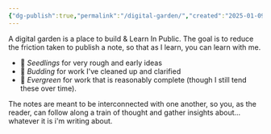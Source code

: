 ```yaml
---
{"dg-publish":true,"permalink":"/digital-garden/","created":"2025-01-09T02:26:16.654+01:00","updated":"2025-01-09T02:44:49.718+01:00"}
---
```


A digital garden is a place to build & Learn In Public. The goal is to reduce the friction taken to publish a note, so that as I learn, you can learn with me.

- 🌱 _Seedlings_ for very rough and early ideas
- 🌿 _Budding_ for work I've cleaned up and clarified
- 🌳 _Evergreen_ for work that is reasonably complete (though I still tend these over time).

The notes are meant to be interconnected with one another, so you, as the reader, can follow along a train of thought and gather insights about... whatever it is i'm writing about.